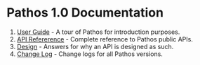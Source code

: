 # Pathos 1.0 Documentation

1. [User Guide][] - A tour of Pathos for introduction purposes.
2. [API Refererence][] - Complete reference to Pathos public APIs.
3. [Design][] - Answers for why an API is designed as such.
4. [Change Log][] - Change logs for all Pathos versions.

[Design]: design.md
[Change Log]: ../CHANGELOG.md
[User Guide]: UserGuide.md
[API Refererence]: APIs/README.md

